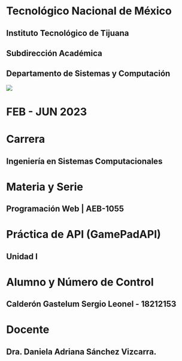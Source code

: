 # Tecnológico Nacional de México
## Instituto Tecnológico de Tijuana
## Subdirección Académica
## Departamento de Sistemas y Computación

![](https://encrypted-tbn0.gstatic.com/images?q=tbn:ANd9GcTLsKvUg8-nDmDZq2bloPaKQQNzrEdl41v0tOhv---gFuKfVvrUMGhSh7qAFR9y97A7tXA&usqp=CAU)

# FEB - JUN 2023

# Carrera
## Ingeniería en Sistemas Computacionales

# Materia y Serie
## Programación Web | AEB-1055

# Práctica de API (GamePadAPI)

## Unidad I

# Alumno y Número de Control
## Calderón Gastelum Sergio Leonel - 18212153

# Docente
## Dra. Daniela Adriana Sánchez Vizcarra.